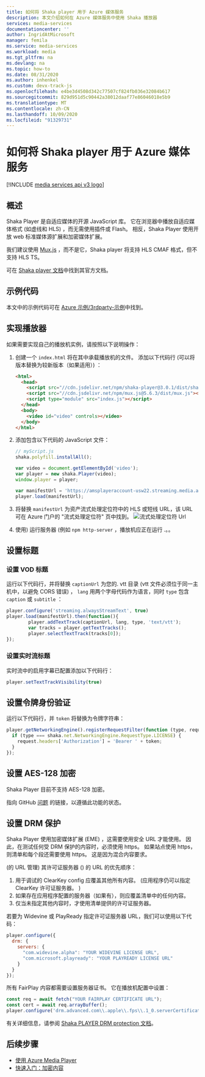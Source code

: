 ```yaml
---
title: 如何将 Shaka player 用于 Azure 媒体服务
description: 本文介绍如何在 Azure 媒体服务中使用 Shaka 播放器
services: media-services
documentationcenter: ''
author: IngridAtMicrosoft
manager: femila
ms.service: media-services
ms.workload: media
ms.tgt_pltfrm: na
ms.devlang: na
ms.topic: how-to
ms.date: 08/31/2020
ms.author: inhenkel
ms.custom: devx-track-js
ms.openlocfilehash: e4be3d4508d342c77507cf824fb036e32084b617
ms.sourcegitcommit: 829d951d5c90442a38012daaf77e86046018e5b9
ms.translationtype: MT
ms.contentlocale: zh-CN
ms.lasthandoff: 10/09/2020
ms.locfileid: "91329731"
---
```

# <a name="how-to-use-the-shaka-player-with-azure-media-services"></a>如何将 Shaka player 用于 Azure 媒体服务

[!INCLUDE [media services api v3 logo](./includes/v3-hr.md)]

## <a name="overview"></a>概述

Shaka Player 是自适应媒体的开源 JavaScript 库。 它在浏览器中播放自适应媒体格式 (如虚线和 HLS) ，而无需使用插件或 Flash。 相反，Shaka Player 使用开放 web 标准媒体源扩展和加密媒体扩展。

我们建议使用 [Mux.js](https://github.com/videojs/mux.js/) ，而不是它，Shaka player 将支持 HLS CMAF 格式，但不支持 HLS TS。

可在 [Shaka player 文档](https://shaka-player-demo.appspot.com/docs/api/tutorial-welcome.html)中找到其官方文档。

## <a name="sample-code"></a>示例代码
本文中的示例代码可在 [Azure 示例/3rdparty-示例](https://github.com/Azure-Samples/media-services-3rdparty-player-samples)中找到。

## <a name="implementing-the-player"></a>实现播放器

如果需要实现自己的播放机实例，请按照以下说明操作：

1. 创建一个 `index.html` 将在其中承载播放机的文件。 添加以下代码行 (可以将版本替换为较新版本（如果适用）) ：

    ```html
    <html>
      <head>
        <script src="//cdn.jsdelivr.net/npm/shaka-player@3.0.1/dist/shaka-player.compiled.js"></script>
        <script src="//cdn.jsdelivr.net/npm/mux.js@5.6.3/dist/mux.js"></script>
        <script type="module" src="index.js"></script>
      </head>
      <body>
        <video id="video" controls></video>
      </body>
    </html>
    ```

1. 添加包含以下代码的 JavaScript 文件：

    ```javascript
    // myScript.js
    shaka.polyfill.installAll();

    var video = document.getElementById('video');
    var player = new shaka.Player(video);
    window.player = player;

    var manifestUrl = 'https://amsplayeraccount-usw22.streaming.media.azure.net/00000000-0000-0000-0000-000000000000/sample-vod.ism/manifest(format=m3u8-aapl)';
    player.load(manifestUrl);
    ```

1. 将替换 `manifestUrl` 为资产流式处理定位符中的 HLS 或短线 URL，该 URL 可在 Azure 门户的 "流式处理定位符" 页中找到。
    ![流式处理定位符 Url](media/how-to-shaka-player/streaming-urls.png)

1. 使用) 运行服务器 (例如 `npm http-server` ，播放机应正在运行 .。。

## <a name="set-up-captions"></a>设置标题

### <a name="set-up-vod-captions"></a>设置 VOD 标题

运行以下代码行，并将替换 `captionUrl` 为您的. vtt 目录 (vtt 文件必须位于同一主机中，以避免 CORS 错误) ， `lang` 用两个字母代码作为语言，同时 `type` 包含 `caption` 或 `subtitle` ：

```javascript
player.configure('streaming.alwaysStreamText', true)
player.load(manifestUrl).then(function(){
        player.addTextTrack(captionUrl, lang, type, 'text/vtt');
        var tracks = player.getTextTracks();
        player.selectTextTrack(tracks[0]);
});
```

### <a name="set-up-live-stream-captions"></a>设置实时流标题

实时流中的启用字幕已配置添加以下代码行：

```javascript
player.setTextTrackVisibility(true)
```

## <a name="set-up-token-authentication"></a>设置令牌身份验证

运行以下代码行，并 `token` 将替换为令牌字符串：

```javascript
player.getNetworkingEngine().registerRequestFilter(function (type, request) {
  if (type === shaka.net.NetworkingEngine.RequestType.LICENSE) {
    request.headers['Authorization'] = 'Bearer ' + token;
  }
});
```

## <a name="set-up-aes-128-encryption"></a>设置 AES-128 加密

Shaka Player 目前不支持 AES-128 加密。

指向 GitHub [问题](https://github.com/google/shaka-player/issues/850) 的链接，以遵循此功能的状态。

## <a name="set-up-drm-protection"></a>设置 DRM 保护

Shaka Player 使用加密媒体扩展 (EME) ，这需要使用安全 URL 才能使用。 因此，在测试任何受 DRM 保护的内容时，必须使用 https。 如果站点使用 https，则清单和每个段还需要使用 https。 这是因为混合内容要求。

 (的 URL 管理) 其许可证服务器 () 的 URL 的优先顺序：

1. 用于调试的 ClearKey config 应覆盖其他所有内容。  (应用程序仍可以指定 ClearKey 许可证服务器。 ) 
2. 如果存在应用程序配置的服务器（如果有），则应覆盖清单中的任何内容。
3. 仅当未指定其他内容时，才使用清单提供的许可证服务器。

若要为 Widevine 或 PlayReady 指定许可证服务器 URL，我们可以使用以下代码：

```javascript
player.configure({
  drm: {
    servers: {
      "com.widevine.alpha": "YOUR WIDEVINE LICENSE URL",
      "com.microsoft.playready": "YOUR PLAYREADY LICENSE URL"
    }
  }
});

```

所有 FairPlay 内容都需要设置服务器证书。 它在播放机配置中设置：

```javascript
const req = await fetch("YOUR FAIRPLAY CERTIFICATE URL");
const cert = await req.arrayBuffer();
player.configure('drm.advanced.com\\.apple\\.fps\\.1_0.serverCertificate', new Uint8Array(cert));
```

有关详细信息，请参阅 [Shaka PLAYER DRM protection 文档](https://shaka-player-demo.appspot.com/docs/api/tutorial-drm-config.html)。

## <a name="next-steps"></a>后续步骤

* [使用 Azure Media Player](../azure-media-player/azure-media-player-overview.md)
* [快速入门：加密内容](encrypt-content-quickstart.md)
